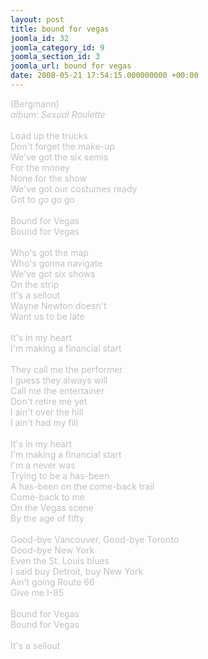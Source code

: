 ```yaml
---
layout: post
title: bound for vegas
joomla_id: 32
joomla_category_id: 9
joomla_section_id: 3
joomla_url: bound for vegas
date: 2008-05-21 17:54:15.000000000 +00:00
---
```

<span style="color: #c0c0c0">(Bergmann)<br />
<i>album: Sexual Roulette</i><br />
<br />
Load up the trucks<br />
Don't forget the make-up<br />
We've got the six semis<br />
For the money<br />
None for the show<br />
We've got our costumes ready<br />
Got to go go go<br />
<br />
Bound for Vegas<br />
Bound for Vegas<br />
<br />
Who's got the map<br />
Who's gonna navigate<br />
We've got six shows<br />
On the strip<br />
It's a sellout<br />
Wayne Newton doesn't<br />
Want us to be late<br />
<br />
It's in my heart<br />
I'm making a financial start<br />
<br />
They call me the performer<br />
I guess they always will<br />
Call me the entertainer<br />
Don't retire me yet<br />
I ain't over the hill<br />
I ain't had my fill<br />
<br />
It's in my heart<br />
I'm making a financial start<br />
I'm a never was<br />
Trying to be a has-been<br />
A has-been on the come-back trail<br />
Come-back to me<br />
On the Vegas scene<br />
By the age of fifty<br />
<br />
Good-bye Vancouver, Good-bye Toronto<br />
Good-bye New York<br />
Even the St. Louis blues<br />
I said buy Detroit, buy New York<br />
Ain't going Route 66<br />
Give me I-85<br />
<br />
Bound for Vegas<br />
Bound for Vegas<br />
<br />
It's a sellout
</span>
